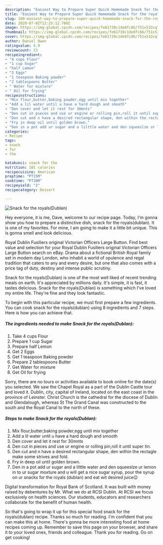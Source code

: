 ```yaml
---
description: "Easiest Way to Prepare Super Quick Homemade Snack for the royals(Dublan)"
title: "Easiest Way to Prepare Super Quick Homemade Snack for the royals(Dublan)"
slug: 180-easiest-way-to-prepare-super-quick-homemade-snack-for-the-royalsdublan
date: 2020-07-02T12:25:12.700Z
image: https://img-global.cpcdn.com/recipes/fe61739c1de8fc86/751x532cq70/snack-for-the-royalsdublan-recipe-main-photo.jpg
thumbnail: https://img-global.cpcdn.com/recipes/fe61739c1de8fc86/751x532cq70/snack-for-the-royalsdublan-recipe-main-photo.jpg
cover: https://img-global.cpcdn.com/recipes/fe61739c1de8fc86/751x532cq70/snack-for-the-royalsdublan-recipe-main-photo.jpg
author: Daniel Owen
ratingvalue: 4.9
reviewcount: 13
recipeingredient:
- "4 cups Flour"
- "1 cup Sugar"
- "half Lemon"
- "2 Eggs"
- "1 teaspoon Baking powder"
- "2 tablespoons Butter"
- " Water for mixture"
- " Oil for frying"
recipeinstructions:
- "Mix flour,butter,baking powder,egg until mix together"
- "Add a lil water until u have a hard dough and smooth"
- "Den cover and let it rest for 30mnts"
- "Den cut in pieces and use ur engine or rolling pin,roll it until super tin."
- "Den cut and n have a desired rectangular shape, den within the rectagle make some strives and fold."
- "Fry in deep oil until golden brown."
- "Den in a pot add ur sugar and a lilttle water and den squeeslze ur lemon in to ur sugar moxture and u will get a nice sugar syrup, pour the syrup on ur snacks for the royals (dublan) and eat wit desired juice😉"
categories:
- Recipe
tags:
- snack
- for
- the

katakunci: snack for the 
nutrition: 101 calories
recipecuisine: American
preptime: "PT15M"
cooktime: "PT30M"
recipeyield: "2"
recipecategory: Dessert

---
```



![Snack for the royals(Dublan)](https://img-global.cpcdn.com/recipes/fe61739c1de8fc86/751x532cq70/snack-for-the-royalsdublan-recipe-main-photo.jpg)

Hey everyone, it is me, Dave, welcome to our recipe page. Today, I'm gonna show you how to prepare a distinctive dish, snack for the royals(dublan). It is one of my favorites. For mine, I am going to make it a little bit unique. This is gonna smell and look delicious.

Royal Dublin Fusiliers original Victorian Officers Large Button. Find best value and selection for your Royal Dublin Fusiliers original Victorian Officers Large Button search on eBay. Drama about a fictional British Royal family set in modern day London, who inhabit a world of opulence and regal tradition that caters to any and every desire, but one that also comes with a price tag of duty, destiny and intense public scrutiny.

Snack for the royals(Dublan) is one of the most well liked of recent trending meals on earth. It's appreciated by millions daily. It's simple, it is fast, it tastes delicious. Snack for the royals(Dublan) is something which I've loved my entire life. They're fine and they look fantastic.


To begin with this particular recipe, we must first prepare a few ingredients. You can cook snack for the royals(dublan) using 8 ingredients and 7 steps. Here is how you can achieve that.

<!--inarticleads1-->

##### The ingredients needed to make Snack for the royals(Dublan):

1. Take 4 cups Flour
1. Prepare 1 cup Sugar
1. Prepare half Lemon
1. Get 2 Eggs
1. Get 1 teaspoon Baking powder
1. Prepare 2 tablespoons Butter
1. Get  Water for mixture
1. Get  Oil for frying


Sorry, there are no tours or activities available to book online for the date(s) you selected. We saw the Chapel Royal as a part of the Dublin Castle tour and loved it. Dublin, city, capital of Ireland, located on the east coast in the province of Leinster. Christ Church is the cathedral for the diocese of Dublin and Glendalough, whereas St The Grand Canal was constructed to the south and the Royal Canal to the north of these. 

<!--inarticleads2-->

##### Steps to make Snack for the royals(Dublan):

1. Mix flour,butter,baking powder,egg until mix together
1. Add a lil water until u have a hard dough and smooth
1. Den cover and let it rest for 30mnts
1. Den cut in pieces and use ur engine or rolling pin,roll it until super tin.
1. Den cut and n have a desired rectangular shape, den within the rectagle make some strives and fold.
1. Fry in deep oil until golden brown.
1. Den in a pot add ur sugar and a lilttle water and den squeeslze ur lemon in to ur sugar moxture and u will get a nice sugar syrup, pour the syrup on ur snacks for the royals (dublan) and eat wit desired juice😉


Digital transformation for Royal Bank of Scotland. It was built with money raised by debentures by Mr. What we do at RCSI Dublin. At RCSI we focus exclusively on health sciences. Our students, educators and researchers collaborate for the benefit of human health. 

So that's going to wrap it up for this special food snack for the royals(dublan) recipe. Thanks so much for reading. I'm confident that you can make this at home. There's gonna be more interesting food at home recipes coming up. Remember to save this page on your browser, and share it to your loved ones, friends and colleague. Thank you for reading. Go on get cooking!
